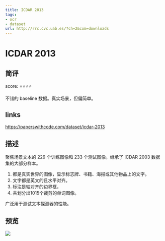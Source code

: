 ```yaml
---
title: ICDAR 2013
tags:
- ocr
- dataset
url: http://rrc.cvc.uab.es/?ch=2&com=downloads
---
```


# ICDAR 2013

## 简评

score: ⭐️⭐️⭐️⭐️

不错的 baseline 数据。真实场景，但偏简单。

## links

https://paperswithcode.com/dataset/icdar-2013

## 描述

聚焦场景文本的 229 个训练图像和 233 个测试图像。继承了 ICDAR 2003 数据集的大部分样本。

1. 都是真实世界的图像，显示标志牌、书籍、海报或其他物品上的文字。
2. 文字都是英文的且水平对齐。
3. 标注是轴对齐的边界框，
4. 共划分出1015个裁剪的单词图像。

广泛用于测试文本探测器的性能。

## 预览

![](https://tva1.sinaimg.cn/large/e6c9d24egy1h3cqwd732ij20t50ew75l.jpg)
